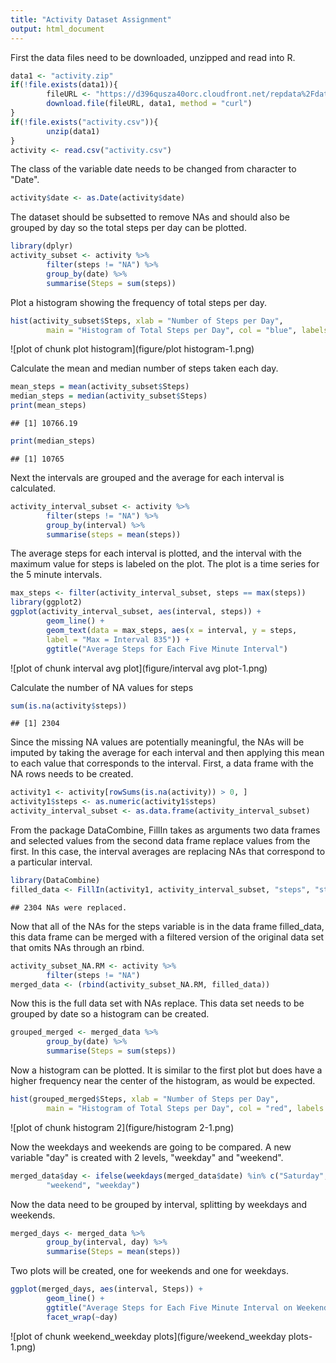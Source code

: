 ```yaml
---
title: "Activity Dataset Assignment"
output: html_document
---
```

First the data files need to be downloaded, unzipped and read into R.

```r
data1 <- "activity.zip"
if(!file.exists(data1)){
        fileURL <- "https://d396qusza40orc.cloudfront.net/repdata%2Fdata%2Factivity.zip"
        download.file(fileURL, data1, method = "curl")
}
if(!file.exists("activity.csv")){
        unzip(data1)
}
activity <- read.csv("activity.csv")
```
The class of the variable date needs to be changed from character to "Date".

```r
activity$date <- as.Date(activity$date)
```
The dataset should be subsetted to remove NAs and should also be grouped by day so the total steps per day can be plotted.

```r
library(dplyr)
activity_subset <- activity %>%
        filter(steps != "NA") %>%
        group_by(date) %>%
        summarise(Steps = sum(steps))
```
Plot a histogram showing the frequency of total steps per day.

```r
hist(activity_subset$Steps, xlab = "Number of Steps per Day",
        main = "Histogram of Total Steps per Day", col = "blue", labels = T, ylim = c(0,30))
```

![plot of chunk plot histogram](figure/plot histogram-1.png)

Calculate the mean and median number of steps taken each day.

```r
mean_steps = mean(activity_subset$Steps)
median_steps = median(activity_subset$Steps)
print(mean_steps)
```

```
## [1] 10766.19
```

```r
print(median_steps)
```

```
## [1] 10765
```
Next the intervals are grouped and the average for each interval is calculated.

```r
activity_interval_subset <- activity %>%
        filter(steps != "NA") %>%
        group_by(interval) %>%
        summarise(steps = mean(steps))
```
The average steps for each interval is plotted, and the interval with the maximum value for steps is labeled on the plot. The plot is a time series for the 5 minute intervals.

```r
max_steps <- filter(activity_interval_subset, steps == max(steps))
library(ggplot2)
ggplot(activity_interval_subset, aes(interval, steps)) +
        geom_line() +
        geom_text(data = max_steps, aes(x = interval, y = steps,
        label = "Max = Interval 835")) +
        ggtitle("Average Steps for Each Five Minute Interval")
```

![plot of chunk interval avg plot](figure/interval avg plot-1.png)

Calculate the number of NA values for steps

```r
sum(is.na(activity$steps))
```

```
## [1] 2304
```
Since the missing NA values are potentially meaningful, the NAs will be imputed by taking the average for each interval and then applying this mean to each value that corresponds to the interval. First, a data frame with the NA rows needs to be created.

```r
activity1 <- activity[rowSums(is.na(activity)) > 0, ]
activity1$steps <- as.numeric(activity1$steps)
activity_interval_subset <- as.data.frame(activity_interval_subset)
```
From the package DataCombine, FillIn takes as arguments two data frames and selected values from the second data frame replace values from the first. In this case, the interval averages are replacing NAs that correspond to a particular interval. 

```r
library(DataCombine)
filled_data <- FillIn(activity1, activity_interval_subset, "steps", "steps", "interval")
```

```
## 2304 NAs were replaced.
```
Now that all of the NAs for the steps variable is in the data frame filled_data, this data frame can be merged with a filtered version of the original data set that omits NAs through an rbind.

```r
activity_subset_NA.RM <- activity %>%
        filter(steps != "NA")
merged_data <- (rbind(activity_subset_NA.RM, filled_data))
```
Now this is the full data set with NAs replace. This data set needs to be grouped by date so a histogram can be created.

```r
grouped_merged <- merged_data %>%
        group_by(date) %>%
        summarise(Steps = sum(steps))
```
Now a histogram can be plotted. It is similar to the first plot but does have a higher frequency near the center of the histogram, as would be expected.

```r
hist(grouped_merged$Steps, xlab = "Number of Steps per Day",
        main = "Histogram of Total Steps per Day", col = "red", labels = T, ylim = c(0,40))
```

![plot of chunk histogram 2](figure/histogram 2-1.png)

Now the weekdays and weekends are going to be compared. A new variable "day" is created with 2 levels, "weekday" and "weekend".

```r
merged_data$day <- ifelse(weekdays(merged_data$date) %in% c("Saturday", "Sunday"),
        "weekend", "weekday")
```
Now the data need to be grouped by interval, splitting by weekdays and weekends.

```r
merged_days <- merged_data %>%
        group_by(interval, day) %>%
        summarise(Steps = mean(steps))
```
Two plots will be created, one for weekends and one for weekdays.

```r
ggplot(merged_days, aes(interval, Steps)) +
        geom_line() +
        ggtitle("Average Steps for Each Five Minute Interval on Weekends") + 
        facet_wrap(~day)
```

![plot of chunk weekend_weekday plots](figure/weekend_weekday plots-1.png)

